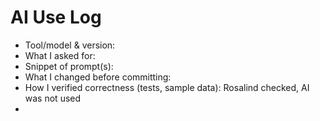 # AI Use Log
- Tool/model & version: 
- What I asked for:
- Snippet of prompt(s):
- What I changed before committing:
- How I verified correctness (tests, sample data): Rosalind checked, AI was not used
- 
